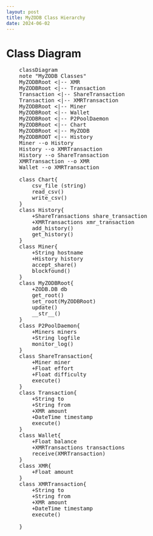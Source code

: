 ```yaml
---
layout: post
title: MyZODB Class Hierarchy
date: 2024-06-02
---
```


# Class Diagram
<pre class="mermaid">
    classDiagram
    note "MyZODB Classes"
    MyZODBRoot <|-- XMR
    MyZODBRoot <|-- Transaction
    Transaction <|-- ShareTransaction
    Transaction <|-- XMRTransaction
    MyZODBRoot <|-- Miner
    MyZODBRoot <|-- Wallet
    MyZODBRoot <|-- P2PoolDaemon
    MyZODBRoot <|-- Chart
    MyZODBRoot <|-- MyZODB
    MyZODBROOT <|-- History
    Miner --o History
    History --o XMRTransaction
    History --o ShareTransaction
    XMRTransaction --o XMR
    Wallet --o XMRTransaction

    class Chart{
        csv_file (string)
        read_csv()
        write_csv()
    }
    class History{
        +ShareTransactions share_transaction
        +XMRTransactions xmr_transaction
        add_history()
        get_history()
    }
    class Miner{
        +String hostname
        +History history
        accept_share()
        blockfound()
    }
    class MyZODBRoot{
        +ZODB.DB db
        get_root()
        set_root(MyZODBRoot)
        update()
        __str__()
    }
    class P2PoolDaemon{
        +Miners miners
        +String logfile
        monitor_log()
    }
    class ShareTransaction{
        +Miner miner
        +Float effort
        +Float difficulty
        execute()
    }
    class Transaction{
        +String to
        +String from
        +XMR amount
        +DateTime timestamp
        execute()
    }
    class Wallet{
        +Float balance
        +XMRTransactions transactions
        receive(XMRTransaction)
    }
    class XMR{
        +Float amount
    }
    class XMRTransaction{
        +String to
        +String from
        +XMR amount
        +DateTime timestamp
        execute()

    }
</pre>
  
<script type="module">
  import mermaid from 'https://cdn.jsdelivr.net/npm/mermaid@10/dist/mermaid.esm.min.mjs';
  mermaid.initialize({ startOnLoad: true, theme: 'dark'});
</script> 

